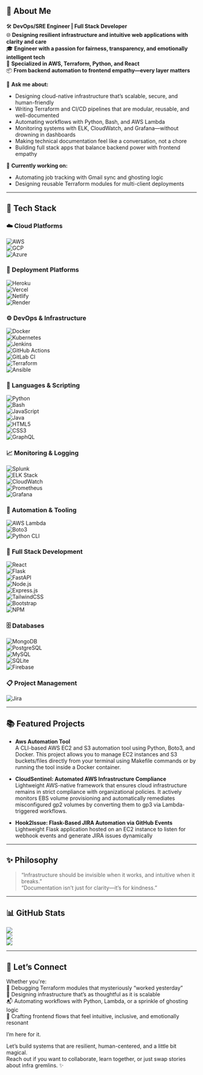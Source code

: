 ## 👋 About Me

🛠️ **DevOps/SRE Engineer | Full Stack Developer**  
🌐 **Designing resilient infrastructure and intuitive web applications with clarity and care**  
🎓 **Engineer with a passion for fairness, transparency, and emotionally intelligent tech**  
🚀 **Specialized in AWS, Terraform, Python, and React**  
📦 **From backend automation to frontend empathy—every layer matters**  

💬 **Ask me about:**   
- Designing cloud-native infrastructure that’s scalable, secure, and human-friendly  
- Writing Terraform and CI/CD pipelines that are modular, reusable, and well-documented  
- Automating workflows with Python, Bash, and AWS Lambda 
- Monitoring systems with ELK, CloudWatch, and Grafana—without drowning in dashboards  
- Making technical documentation feel like a conversation, not a chore
- Building full stack apps that balance backend power with frontend empathy 

📌 **Currently working on:**  
- Automating job tracking with Gmail sync and ghosting logic  
- Designing reusable Terraform modules for multi-client deployments  
---

## 🧰 Tech Stack

### ☁️ Cloud Platforms
![AWS](https://img.shields.io/badge/AWS-Advanced-%23FF9900.svg?style=for-the-badge&logo=amazon-aws&logoColor=white)  
![GCP](https://img.shields.io/badge/GCP-Intermediate-%234285F4.svg?style=for-the-badge&logo=google-cloud&logoColor=white)  
![Azure](https://img.shields.io/badge/Azure-Basic-%230072C6.svg?style=for-the-badge&logo=microsoftazure&logoColor=white)  

### 🚀 Deployment Platforms
![Heroku](https://img.shields.io/badge/Heroku-%23430098.svg?style=for-the-badge&logo=heroku&logoColor=white)  
![Vercel](https://img.shields.io/badge/Vercel-%23000000.svg?style=for-the-badge&logo=vercel&logoColor=white)  
![Netlify](https://img.shields.io/badge/Netlify-%23000000.svg?style=for-the-badge&logo=netlify&logoColor=#00C7B7)  
![Render](https://img.shields.io/badge/Render-%23000000.svg?style=for-the-badge&logo=render&logoColor=white)  



### ⚙️ DevOps & Infrastructure
![Docker](https://img.shields.io/badge/Docker-%230db7ed.svg?style=for-the-badge&logo=docker&logoColor=white)  
![Kubernetes](https://img.shields.io/badge/Kubernetes-%23326ce5.svg?style=for-the-badge&logo=kubernetes&logoColor=white)  
![Jenkins](https://img.shields.io/badge/Jenkins-%232C5263.svg?style=for-the-badge&logo=jenkins&logoColor=white)  
![GitHub Actions](https://img.shields.io/badge/GitHub_Actions-%232C5263.svg?style=for-the-badge&logo=github&logoColor=white)  
![GitLab CI](https://img.shields.io/badge/GitLab_CI-%23181717.svg?style=for-the-badge&logo=gitlab&logoColor=white)  
![Terraform](https://img.shields.io/badge/Terraform-%235835CC.svg?style=for-the-badge&logo=terraform&logoColor=white)  
![Ansible](https://img.shields.io/badge/Ansible-%23121011.svg?style=for-the-badge&logo=ansible&logoColor=white)  

### 🧠 Languages & Scripting
![Python](https://img.shields.io/badge/Python-3670A0?style=for-the-badge&logo=python&logoColor=ffdd54)  
![Bash](https://img.shields.io/badge/Bash-%23121011.svg?style=for-the-badge&logo=gnu-bash&logoColor=white)  
![JavaScript](https://img.shields.io/badge/JavaScript-%23323330.svg?style=for-the-badge&logo=javascript&logoColor=%23F7DF1E)  
![Java](https://img.shields.io/badge/Java-%23ED8B00.svg?style=for-the-badge&logo=openjdk&logoColor=white)  
![HTML5](https://img.shields.io/badge/HTML5-%23E34F26.svg?style=for-the-badge&logo=html5&logoColor=white)  
![CSS3](https://img.shields.io/badge/CSS3-%231572B6.svg?style=for-the-badge&logo=css3&logoColor=white)  
![GraphQL](https://img.shields.io/badge/GraphQL-E10098?style=for-the-badge&logo=graphql&logoColor=white)  



### 📈 Monitoring & Logging
![Splunk](https://img.shields.io/badge/Splunk-%23000000.svg?style=for-the-badge&logo=splunk&logoColor=white)  
![ELK Stack](https://img.shields.io/badge/ELK_Stack-%230377CC.svg?style=for-the-badge&logo=elasticsearch&logoColor=white)  
![CloudWatch](https://img.shields.io/badge/CloudWatch-%23FF9900.svg?style=for-the-badge&logo=amazon-aws&logoColor=white)  
![Prometheus](https://img.shields.io/badge/Prometheus-%23E6522C.svg?style=for-the-badge&logo=prometheus&logoColor=white)  
![Grafana](https://img.shields.io/badge/Grafana-%23F46800.svg?style=for-the-badge&logo=grafana&logoColor=white)  

### 🤖 Automation & Tooling
![AWS Lambda](https://img.shields.io/badge/AWS_Lambda-%23FF9900.svg?style=for-the-badge&logo=amazon-aws&logoColor=white)  
![Boto3](https://img.shields.io/badge/Boto3-%23013243.svg?style=for-the-badge&logo=python&logoColor=white)  
![Python CLI](https://img.shields.io/badge/Python_CLI-%23121011.svg?style=for-the-badge&logo=python&logoColor=white)  

### 🧱 Full Stack Development
![React](https://img.shields.io/badge/React-%2320232a.svg?style=for-the-badge&logo=react&logoColor=%2361DAFB)  
![Flask](https://img.shields.io/badge/Flask-%23000.svg?style=for-the-badge&logo=flask&logoColor=white)  
![FastAPI](https://img.shields.io/badge/FastAPI-%2300C7B7.svg?style=for-the-badge&logo=fastapi&logoColor=white)  
![Node.js](https://img.shields.io/badge/Node.js-6DA55F?style=for-the-badge&logo=node.js&logoColor=white)  
![Express.js](https://img.shields.io/badge/Express.js-%23404d59.svg?style=for-the-badge&logo=express&logoColor=%2361DAFB)  
![TailwindCSS](https://img.shields.io/badge/TailwindCSS-%2338B2AC.svg?style=for-the-badge&logo=tailwind-css&logoColor=white)  
![Bootstrap](https://img.shields.io/badge/Bootstrap-%238511FA.svg?style=for-the-badge&logo=bootstrap&logoColor=white)  
![NPM](https://img.shields.io/badge/NPM-%23CB3837.svg?style=for-the-badge&logo=npm&logoColor=white)  


### 🗄️ Databases
![MongoDB](https://img.shields.io/badge/MongoDB-%234ea94b.svg?style=for-the-badge&logo=mongodb&logoColor=white)  
![PostgreSQL](https://img.shields.io/badge/PostgreSQL-%23316192.svg?style=for-the-badge&logo=postgresql&logoColor=white)  
![MySQL](https://img.shields.io/badge/MySQL-4479A1.svg?style=for-the-badge&logo=mysql&logoColor=white)  
![SQLite](https://img.shields.io/badge/SQLite-%2307405e.svg?style=for-the-badge&logo=sqlite&logoColor=white)  
![Firebase](https://img.shields.io/badge/Firebase-%23039BE5.svg?style=for-the-badge&logo=firebase&logoColor=white)  

### 📋 Project Management
![Jira](https://img.shields.io/badge/Jira-%230A0FFF.svg?style=for-the-badge&logo=jira&logoColor=white)  

---

## 📚 Featured Projects

- **Aws Automation Tool**  
  A CLI-based AWS EC2 and S3 automation tool using Python, Boto3, and Docker. This project allows you to manage EC2 instances and S3 buckets/files directly from your terminal using Makefile commands or by running the tool inside a Docker container.

- **CloudSentinel: Automated AWS Infrastructure Compliance**  
  Lightweight AWS-native framework that ensures cloud infrastructure remains in strict compliance with organizational policies. It actively monitors EBS volume provisioning and automatically remediates misconfigured gp2 volumes by converting them to gp3 via Lambda-triggered workflows.

- **Hook2Issue: Flask-Based JIRA Automation via GitHub Events**  
  Lightweight Flask application hosted on an EC2 instance to listen for webhook events and generate JIRA issues dynamically

---

## ✨ Philosophy

> “Infrastructure should be invisible when it works, and intuitive when it breaks.”  
> “Documentation isn’t just for clarity—it’s for kindness.”  

---

## 📊 GitHub Stats

![](https://github-readme-stats.vercel.app/api?username=trushashah14&theme=radical&hide_border=false&include_all_commits=true&count_private=true)<br/>
![](https://github-readme-streak-stats.herokuapp.com/?user=trushashah14&theme=radical&hide_border=true)<br/>
![](https://github-readme-stats.vercel.app/api/top-langs/?username=trushashah14&theme=radical&hide_border=false&include_all_commits=false&count_private=false&layout=compact)

---

## 💬 Let’s Connect

Whether you're:  
🔧 Debugging Terraform modules that mysteriously “worked yesterday”  
🧠 Designing infrastructure that’s as thoughtful as it is scalable  
📬 Automating workflows with Python, Lambda, or a sprinkle of ghosting logic  
🎨 Crafting frontend flows that feel intuitive, inclusive, and emotionally resonant  

I’m here for it.

Let’s build systems that are resilient, human-centered, and a little bit magical.  
Reach out if you want to collaborate, learn together, or just swap stories about infra gremlins. ✨
